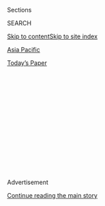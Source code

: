 <div id="app">

<div>

<div>

<div>

<div class="NYTAppHideMasthead css-1q2w90k e1suatyy0">

<div class="section css-ui9rw0 e1suatyy2">

<div class="css-eph4ug er09x8g0">

<div class="css-6n7j50">

</div>

<span class="css-1dv1kvn">Sections</span>

<div class="css-10488qs">

<span class="css-1dv1kvn">SEARCH</span>

</div>

[Skip to content](#site-content)[Skip to site index](#site-index)

</div>

<div id="masthead-section-label" class="css-1wr3we4 eaxe0e00">

[Asia
Pacific](https://www.nytimes3xbfgragh.onion/section/world/asia)

</div>

<div class="css-10698na e1huz5gh0">

</div>

</div>

<div id="masthead-bar-one" class="section hasLinks css-15hmgas e1csuq9d3">

<div class="css-uqyvli e1csuq9d0">

</div>

<div class="css-1uqjmks e1csuq9d1">

</div>

<div class="css-9e9ivx">

[](https://myaccount.nytimes3xbfgragh.onion/auth/login?response_type=cookie&client_id=vi)

</div>

<div class="css-1bvtpon e1csuq9d2">

[Today’s
Paper](https://www.nytimes3xbfgragh.onion/section/todayspaper)

</div>

</div>

</div>

</div>

<div data-aria-hidden="false">

<div id="site-content" data-role="main">

<div>

<div class="css-1aor85t" style="opacity:0.000000001;z-index:-1;visibility:hidden">

<div class="css-1hqnpie">

<div class="css-epjblv">

<span class="css-17xtcya">[Asia
Pacific](/section/world/asia)</span><span class="css-x15j1o">|</span><span class="css-fwqvlz">Protest
Against South Korean President Estimated to Be Largest
Yet</span>

</div>

<div class="css-k008qs">

<div class="css-1iwv8en">

<span class="css-18z7m18"></span>

<div>

</div>

</div>

<span class="css-1n6z4y">https://nyti.ms/2grw4cW</span>

<div class="css-1705lsu">

<div class="css-4xjgmj">

<div class="css-4skfbu" data-role="toolbar" data-aria-label="Social Media Share buttons, Save button, and Comments Panel with current comment count" data-testid="share-tools">

  - 
  - 
  - 
  - 
    
    <div class="css-6n7j50">
    
    </div>

  - 

</div>

</div>

</div>

</div>

</div>

</div>

<div class="css-13pd83m">

</div>

<div id="top-wrapper" class="css-1sy8kpn">

<div id="top-slug" class="css-l9onyx">

Advertisement

</div>

[Continue reading the main
story](#after-top)

<div class="ad top-wrapper" style="text-align:center;height:100%;display:block;min-height:250px">

<div id="top" class="place-ad" data-position="top" data-size-key="top">

</div>

</div>

<div id="after-top">

</div>

</div>

<div id="sponsor-wrapper" class="css-1hyfx7x">

<div id="sponsor-slug" class="css-19vbshk">

Supported by

</div>

[Continue reading the main
story](#after-sponsor)

<div id="sponsor" class="ad sponsor-wrapper" style="text-align:center;height:100%;display:block">

</div>

<div id="after-sponsor">

</div>

</div>

<div class="css-1vkm6nb ehdk2mb0">

# Protest Against South Korean President Estimated to Be Largest Yet

</div>

<div class="css-79elbk" data-testid="photoviewer-wrapper">

<div class="css-z3e15g" data-testid="photoviewer-wrapper-hidden">

</div>

<div class="css-1a48zt4 ehw59r15" data-testid="photoviewer-children">

![<span class="css-16f3y1r e13ogyst0" data-aria-hidden="true">An
enormous crowd assembled in Seoul, South Korea, on Saturday to demand
the resignation of the nation’s embattled president, Park
Geun-hye.</span><span class="css-cnj6d5 e1z0qqy90" itemprop="copyrightHolder"><span class="css-1ly73wi e1tej78p0">Credit...</span><span><span>Lee
Jin-Man/Associated
Press..</span></span></span>](https://static01.graylady3jvrrxbe.onion/images/2016/11/27/world/asia/27seoulprotest/27seoulprotest-articleInline.jpg?quality=75&auto=webp&disable=upscale)

</div>

</div>

<div class="css-xt80pu e12qa4dv0">

<div class="css-18e8msd">

<div class="css-vp77d3 epjyd6m0">

<div class="css-1baulvz">

By [<span class="css-1baulvz last-byline" itemprop="name">Choe
Sang-Hun</span>](http://www.nytimes3xbfgragh.onion/by/choe-sang-hun)

</div>

</div>

  - Nov. 26,
    2016

  - 
    
    <div class="css-4xjgmj">
    
    <div class="css-d8bdto" data-role="toolbar" data-aria-label="Social Media Share buttons, Save button, and Comments Panel with current comment count" data-testid="share-tools">
    
      - 
      - 
      - 
      - 
        
        <div class="css-6n7j50">
        
        </div>
    
      - 
    
    </div>
    
    </div>

</div>

</div>

<div class="section meteredContent css-1r7ky0e" name="articleBody" itemprop="articleBody">

<div class="css-1fanzo5 StoryBodyCompanionColumn">

<div class="css-53u6y8">

SEOUL, South Korea — Hundreds of thousands of South Koreans filled
central Seoul on Saturday to demand President Park Geun-hye’s
resignation, in what appeared to be the largest turnout yet in a series
of weekly protests against the embattled leader.

Despite cold weather and the first snow of the season, a crowd that
organizers estimated at 1.5 million gathered to denounce Ms. Park, who
has been accused by prosecutors of helping a friend commit extortion and
is facing the possibility of impeachment within weeks.

The police estimate of the turnout was much lower, at 260,000, but the
crowd seemed larger than at an [enormous rally in the
capital](http://www.nytimes3xbfgragh.onion/2016/11/13/world/asia/korea-park-geun-hye-protests.html)
two weeks earlier. It was the fifth consecutive Saturday marked by a
large protest against the president.

The demonstrations have been peaceful and almost festive. Street vendors
sold candles, mattresses and hot snacks on Saturday, and a few roadside
shops gave protesters free coffee. Buddhist monks beat wooden gongs as
they marched. Mothers showed up with children, or with pet dogs wrapped
in padded vests, and young couples bundled in winter coats sang along as
loudspeakers blared catchy tunes calling for Ms. Park’s ouster.

</div>

</div>

<div class="css-1fanzo5 StoryBodyCompanionColumn">

<div class="css-53u6y8">

One such song quoted from South Korea’s Constitution:[“The Republic of
Korea shall be a democratic
republic.”](http://www.ilo.org/wcmsp5/groups/public/---ed_protect/---protrav/---ilo_aids/documents/legaldocument/wcms_117333.pdf "Link")

Prosecutors have [identified Ms. Park as a criminal
accomplice](http://www.nytimes3xbfgragh.onion/2016/11/20/world/asia/park-geun-hye-south-korea-extortion-accomplice-prosecutors.html)
in the case of Choi Soon-sil, an old friend who has been charged with
using her influence to coerce businesses into donating large sums to
foundations that Ms. Choi controls. In news reports, Ms. Park has also
been accused of letting Ms. Choi [wield undue influence in state
affairs](http://www.nytimes3xbfgragh.onion/2016/10/28/world/asia/south-korea-choi-soon-sil.html).

Ms. Park, who cannot be prosecuted while in office, has
[apologized](http://www.nytimes3xbfgragh.onion/2016/11/04/world/asia/south-korea-park-geun-hye-investigation.html)
twice to the public over the scandal but has refused to resign as
opposition lawmakers, major newspapers and some members of her own party
have demanded.

Opposition parties hope to impeach her with the support of some
lawmakers from her party. The National Assembly is expected to vote on
an impeachment bill by Dec. 9.

No South Korean president has ever been removed from office through
impeachment.

On Saturday, some protesters chanted, “Imprison Park Geun-hye\!” as they
marched toward the presidential Blue House. “Come out and surrender\!”
they shouted.

</div>

</div>

<div class="css-1fanzo5 StoryBodyCompanionColumn">

<div class="css-53u6y8">

Hundreds of buses and thousands of police officers had been deployed to
form barriers around the complex. One group of demonstrators was stopped
just 200 yards from the presidential compound.

Protesters holding candles marched through central Seoul late into the
night. Rock musicians performed on the main thoroughfare, replacing the
lyrics of popular songs with phrases that criticized and ridiculed Ms.
Park. Some people carried doctored images of Ms. Park in a prison
uniform and handcuffed.

On smaller streets, citizens spoke to the crowd from the back of trucks.
One teenage girl railed tearfully against Ms. Park for failing to
respond effectively to the [Sewol ferry disaster in
2014](http://www.nytimes3xbfgragh.onion/interactive/2015/04/12/world/asia/12ferry-timeline.html?_r=0#/#time367_10822 "Times article"),
which left more than 300 people dead, most of them teenagers.

She also criticized the government-written history textbooks that Ms.
Park’s administration has said it plans to issue for use in all middle
and high schools starting next year.

Protesters accused Ms. Park of trying to take South Korea back to the
time when it was ruled by military dictators, including her father, Park
Chung-hee, and the practice of shaking down businesses was commonplace.

At one point, at the suggestion of organizers, the protesters all blew
out their candles to symbolize the darkness into which, they said, Ms.
Park has led the country.

Many protesters said they wanted Ms. Park to be impeached, providing a
dramatic end to her tenure.

“What we have seen happening at the Blue House is just like a soap
opera,” said Kim Yong-jin, a high school senior. “We just hope that it
ends like a soap opera — with poetic justice.”

</div>

</div>

</div>

<div>

</div>

<div>

</div>

<div>

</div>

<div>

<div id="bottom-wrapper" class="css-1ede5it">

<div id="bottom-slug" class="css-l9onyx">

Advertisement

</div>

[Continue reading the main
story](#after-bottom)

<div id="bottom" class="ad bottom-wrapper" style="text-align:center;height:100%;display:block;min-height:90px">

</div>

<div id="after-bottom">

</div>

</div>

</div>

</div>

</div>

## Site Index

<div>

</div>

## Site Information Navigation

  - [© <span>2020</span> <span>The New York Times
    Company</span>](https://help.nytimes3xbfgragh.onion/hc/en-us/articles/115014792127-Copyright-notice)

<!-- end list -->

  - [NYTCo](https://www.nytco.com/)
  - [Contact
    Us](https://help.nytimes3xbfgragh.onion/hc/en-us/articles/115015385887-Contact-Us)
  - [Work with us](https://www.nytco.com/careers/)
  - [Advertise](https://nytmediakit.com/)
  - [T Brand Studio](http://www.tbrandstudio.com/)
  - [Your Ad
    Choices](https://www.nytimes3xbfgragh.onion/privacy/cookie-policy#how-do-i-manage-trackers)
  - [Privacy](https://www.nytimes3xbfgragh.onion/privacy)
  - [Terms of
    Service](https://help.nytimes3xbfgragh.onion/hc/en-us/articles/115014893428-Terms-of-service)
  - [Terms of
    Sale](https://help.nytimes3xbfgragh.onion/hc/en-us/articles/115014893968-Terms-of-sale)
  - [Site
    Map](https://spiderbites.nytimes3xbfgragh.onion)
  - [Help](https://help.nytimes3xbfgragh.onion/hc/en-us)
  - [Subscriptions](https://www.nytimes3xbfgragh.onion/subscription?campaignId=37WXW)

</div>

</div>

</div>

</div>
